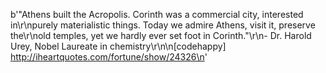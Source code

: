 b'&quot;Athens built the Acropolis.  Corinth was a commercial city, interested in\r\npurely materialistic things.  Today we admire Athens, visit it, preserve the\r\nold temples, yet we hardly ever set foot in Corinth.&quot;\r\n- Dr. Harold Urey, Nobel Laureate in chemistry\r\n\n[codehappy] http://iheartquotes.com/fortune/show/24326\n'